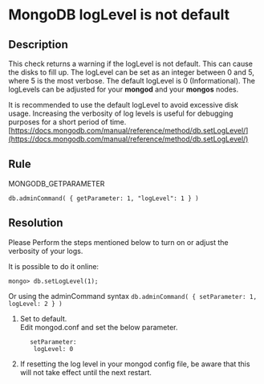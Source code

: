 # MongoDB logLevel is not default

## Description

This check returns a warning if the logLevel is not default. This can cause the disks to fill up.
The logLevel can be set as an integer between 0 and 5, where 5 is the most verbose.
The default logLevel is 0 (Informational).
The logLevels can be adjusted for your **mongod** and your **mongos** nodes.

It is recommended to use the default logLevel to avoid excessive disk usage.
Increasing the verbosity of log levels is useful for debugging purposes for a short period of time.
[https://docs.mongodb.com/manual/reference/method/db.setLogLevel/](https://docs.mongodb.com/manual/reference/method/db.setLogLevel/)

## Rule

MONGODB_GETPARAMETER

`db.adminCommand( { getParameter: 1, "logLevel": 1 } )`

## Resolution

Please Perform the steps mentioned below to turn on or adjust the verbosity of your logs.

It is possible to do it online:

`mongo> db.setLogLevel(1);`

Or using the adminCommand syntax
`db.adminCommand( { setParameter: 1, logLevel: 2 } )`

1. Set to default. \
   Edit mongod.conf and set the below parameter.

```
      setParameter:
       logLevel: 0
```

2. If resetting the log level in your mongod config file, be aware that this will not take effect until the next restart.
